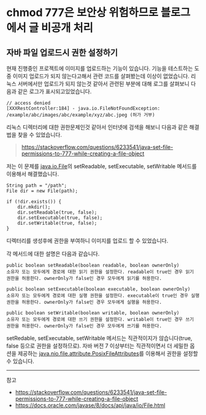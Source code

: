 # chmod 777은 보안상 위험하므로 블로그에서 글 비공개 처리

## 자바 파일 업로드시 권한 설정하기
현재 진행중인 프로젝트에 이미지를 업로드하는 기능이 있습니다. 기능을 테스트하는 도중 이미지 업로드가 되지 않는다고해서 관련 코드를 살펴봤는데 이상이 없었습니다. 리눅스 서버에서만 업로드가 되지 않는것 같아서 관련된 부분에 대해 로그를 살펴보니 다음과 같은 로그가 표시되고있었습니다.

```
// access denied
[XXXRestController:184] - java.io.FileNotFoundException: /example/abc/images/abc/example/xyz/abc.jpeg (허가 거부)
```

리눅스 디렉터리에 대한 권한문제인것 같아서 인터넷에 검색을 해보니 다음과 같은 해결법을 찾을 수 있었습니다.

> https://stackoverflow.com/questions/6233541/java-set-file-permissions-to-777-while-creating-a-file-object

저는 이 문제를 [java.io.File](https://docs.oracle.com/javase/8/docs/api/java/io/File.html)의 setReadable, setExecutable, setWritable 메서드를 이용해서 해결했습니다.

```
String path = "/path";
File dir = new File(path);

if (!dir.exists()) {
    dir.mkdir(); 
    dir.setReadable(true, false); 
    dir.setExecutable(true, false); 
    dir.setWritable(true, false); 
}
```

디렉터리를 생성후에 권한을 부여하니 이미지를 업로드 할 수 있었습니다.

각 메서드에 대한 설명은 다음과 같습니다.

```
public boolean setReadable(boolean readable, boolean ownerOnly)
소유자 또는 모두에게 경로에 대한 읽기 권한을 설정한다. readable이 true인 경우 읽기 권한을 허용한다. ownerOnly가 false인 경우 모두에게 읽기를 허용한다.

public boolean setExecutable(boolean executable, boolean ownerOnly)
소유자 또는 모두에게 경로에 대한 실행 권한을 설정한다. executable이 true인 경우 실행 권한을 허용한다. ownerOnly가 false인 경우 모두에게 실행을 허용한다.

public boolean setWritable(boolean writable, boolean ownerOnly)
소유자 또는 모두에게 경로에 대한 쓰기 권한을 설정한다. writable이 true인 경우 쓰기 권한을 허용한다. ownerOnly가 false인 경우 모두에게 쓰기를 허용한다.
```

setRedable, setExecutable, setWritable 메서드는 직관적이지가 않습니다(true, false 등으로 권한을 설정하므로). 자바 버전 7 이상부터는 직관적이면서 더 세밀한 옵션을 제공하는 [java.nio.file.attribute.PosixFileAttributes](https://docs.oracle.com/javase/8/docs/api/java/nio/file/attribute/PosixFileAttributes.html)를 이용해서 권한을 설정할 수 있습니다.

---

참고

- https://stackoverflow.com/questions/6233541/java-set-file-permissions-to-777-while-creating-a-file-object
- https://docs.oracle.com/javase/8/docs/api/java/io/File.html


